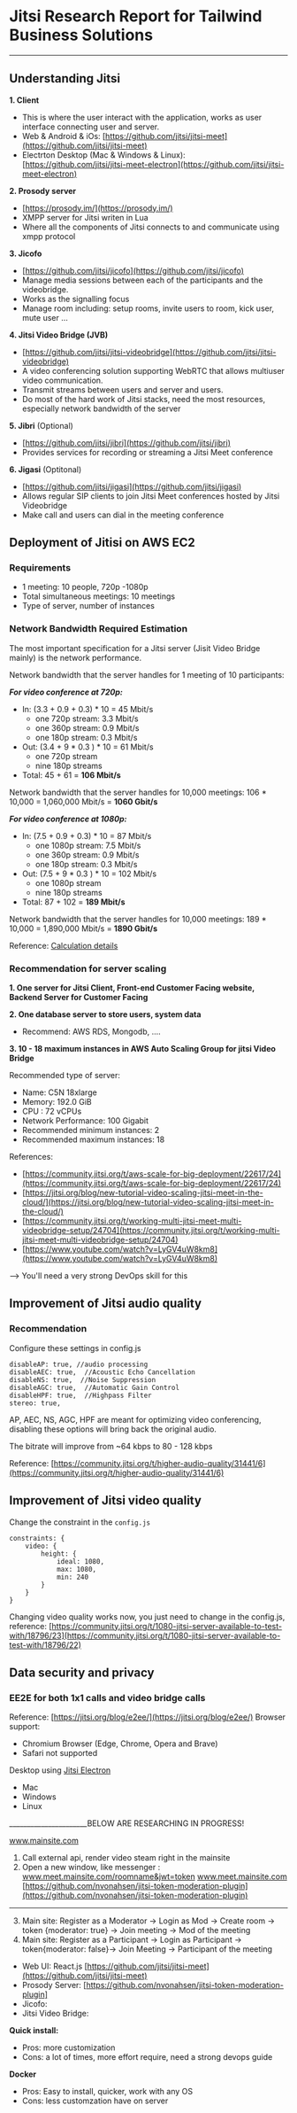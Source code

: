 # Jitsi Research Report for Tailwind Business Solutions
________________
## Understanding Jitsi
**1. Client**
- This is where the user interact with the application, works as user interface connecting user and server.
- Web & Android & iOs: [https://github.com/jitsi/jitsi-meet](https://github.com/jitsi/jitsi-meet)
- Electrton Desktop (Mac & Windows & Linux): [https://github.com/jitsi/jitsi-meet-electron](https://github.com/jitsi/jitsi-meet-electron)

**2. Prosody server**
- [https://prosody.im/](https://prosody.im/)
- XMPP server for Jitsi writen in Lua
- Where all the components of Jitsi connects to and communicate using xmpp protocol

**3. Jicofo**
- [https://github.com/jitsi/jicofo](https://github.com/jitsi/jicofo)
- Manage media sessions between each of the participants and the videobridge.
- Works as the signalling focus
- Manage room including: setup rooms, invite users to room, kick user, mute user ...

**4. Jitsi Video Bridge (JVB)**
- [https://github.com/jitsi/jitsi-videobridge](https://github.com/jitsi/jitsi-videobridge)
- A video conferencing solution supporting WebRTC that allows multiuser video communication.
- Transmit streams between users and server and users.
- Do most of the hard work of Jitsi stacks, need the most resources, especially network bandwidth of the server

**5. Jibri** (Optional)
- [https://github.com/jitsi/jibri](https://github.com/jitsi/jibri)
- Provides services for recording or streaming a Jitsi Meet conference

**6. Jigasi** (Optitonal)
- [https://github.com/jitsi/jigasi](https://github.com/jitsi/jigasi)
- Allows regular SIP clients to join Jitsi Meet conferences hosted by Jitsi Videobridge
- Make call and users can dial in the meeting conference
## Deployment of Jitisi on AWS EC2

### Requirements

- 1 meeting: 10 people, 720p -1080p
- Total simultaneous meetings: 10 meetings
- Type of server, number of instances
### Network Bandwidth Required Estimation
The most important specification for a Jitsi server (Jisit Video Bridge mainly) is the network performance.

Network bandwidth that the server handles for 1 meeting of 10 participants:

***For video conference at 720p:***
- In: (3.3 + 0.9 + 0.3) * 10 = 45 Mbit/s
	- one 720p stream: 3.3 Mbit/s
	- one 360p stream: 0.9 Mbit/s
	- one 180p stream: 0.3 Mbit/s
- Out: (3.4 + 9 * 0.3 ) * 10 = 61 Mbit/s
	- one 720p stream
	- nine 180p streams
- Total: 45 + 61 = **106 Mbit/s**

Network bandwidth that the server handles for 10,000 meetings: 106 * 10,000 = 1,060,000 Mbit/s = **1060 Gbit/s**

***For video conference at 1080p:***
- In: (7.5 + 0.9 + 0.3) * 10 = 87 Mbit/s
	- one 1080p stream: 7.5 Mbit/s
	- one 360p stream: 0.9 Mbit/s
	- one 180p stream: 0.3 Mbit/s
- Out: (7.5 + 9 * 0.3 ) * 10 = 102 Mbit/s
	- one 1080p stream
	- nine 180p streams
- Total: 87 + 102 = **189 Mbit/s**

Network bandwidth that the server handles for 10,000 meetings: 189 * 10,000 = 1,890,000 Mbit/s = **1890 Gbit/s**

Reference: [Calculation details](https://docs.google.com/document/d/1iNw-0a8fPM8KvjcCmp_VlumwKrXoLezFCqp_kHcocTM/edit?usp=sharing)

### Recommendation for server scaling
**1. One server for Jitsi Client, Front-end Customer Facing website, Backend Server for Customer Facing**

**2. One database server to store users, system data**
- Recommend: AWS RDS, Mongodb, ....

**3. 10 - 18 maximum instances in AWS Auto Scaling Group for jitsi Video Bridge**

Recommended type of server:
- Name: C5N 18xlarge
- Memory: 192.0 GiB
- CPU : 72 vCPUs
- Network Performance: 100 Gigabit
- Recommended minimum instances: 2
- Recommended maximum instances: 18

References:
- [https://community.jitsi.org/t/aws-scale-for-big-deployment/22617/24](https://community.jitsi.org/t/aws-scale-for-big-deployment/22617/24)
- [https://jitsi.org/blog/new-tutorial-video-scaling-jitsi-meet-in-the-cloud/](https://jitsi.org/blog/new-tutorial-video-scaling-jitsi-meet-in-the-cloud/)
- [https://community.jitsi.org/t/working-multi-jitsi-meet-multi-videobridge-setup/24704](https://community.jitsi.org/t/working-multi-jitsi-meet-multi-videobridge-setup/24704)
- [https://www.youtube.com/watch?v=LyGV4uW8km8](https://www.youtube.com/watch?v=LyGV4uW8km8)

--> You'll need a very strong DevOps skill for this
## Improvement of Jitsi audio quality
### Recommendation
Configure these settings in config.js
```
disableAP: true, //audio processing
disableAEC: true,  //Acoustic Echo Cancellation
disableNS: true,  //Noise Suppression
disableAGC: true,  //Automatic Gain Control
disableHPF: true,  //Highpass Filter
stereo: true,
```
AP, AEC, NS, AGC, HPF are meant for optimizing video conferencing, disabling these options will bring back the original audio.

The bitrate will improve from ~64 kbps to 80 - 128 kbps

Reference: [https://community.jitsi.org/t/higher-audio-quality/31441/6](https://community.jitsi.org/t/higher-audio-quality/31441/6)


## Improvement of Jitsi video quality
Change the constraint in the `config.js`
```
constraints: {
    video: {
        height: {
            ideal: 1080,
            max: 1080,
            min: 240
        }
    }
}
```
Changing video quality works now, you just need to change in the config.js, reference: [https://community.jitsi.org/t/1080-jitsi-server-available-to-test-with/18796/23](https://community.jitsi.org/t/1080-jitsi-server-available-to-test-with/18796/22)

## Data security and privacy
### EE2E for both 1x1 calls and video bridge calls
Reference: [https://jitsi.org/blog/e2ee/](https://jitsi.org/blog/e2ee/)
Browser support:
- Chromium Browser (Edge, Chrome, Opera and Brave)
- Safari not supported

Desktop using [Jitsi Electron](https://github.com/jitsi/jitsi-meet-electron)
- Mac
- Windows
- Linux

______________________BELOW ARE RESEARCHING IN PROGRESS!

www.mainsite.com
1. Call external api, render video steam right in the mainsite
2. Open a new window, like messenger : www.meet.mainsite.com/roomname&jwt=token
www.meet.mainsite.com
[https://github.com/nvonahsen/jitsi-token-moderation-plugin](https://github.com/nvonahsen/jitsi-token-moderation-plugin)

___
3. Main site: Register as a Moderator -> Login as Mod -> Create room -> token {moderator: true} -> Join meeting -> Mod of the meeting
4. Main site: Register as a Participant -> Login as Participant -> token{moderator: false}-> Join Meeting -> Participant of the meeting

- Web UI: React.js [https://github.com/jitsi/jitsi-meet](https://github.com/jitsi/jitsi-meet)
- Prosody Server:  [https://github.com/nvonahsen/jitsi-token-moderation-plugin]
- Jicofo: 
- Jitsi Video Bridge: 

**Quick install:** 
- Pros: more customization
- Cons: a lot of times, more effort require, need a strong devops guide

**Docker** 
- Pros: Easy to install, quicker, work with any OS
- Cons: less customzation have on server
